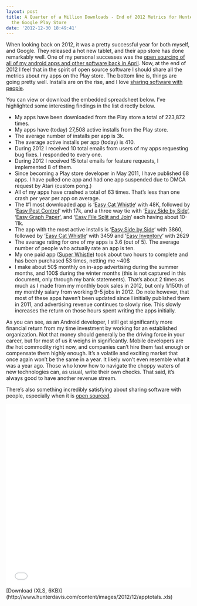 ```yaml
---
layout: post
title: A Quarter of a Million Downloads - End of 2012 Metrics for Hunter Davis on
  the Google Play Store
date: '2012-12-30 18:49:41'
---
```



When looking back on 2012, it was a pretty successful year for both myself, and Google. They released a hot new tablet, and their app store has done remarkably well. One of my personal successes was the [open sourcing of all of my android apps and other software back in April](http://www.xda-developers.com/android/hunter-davis-releases-70-open-source-apps-in-one-shot/). Now, at the end of 2012 I feel that in the spirit of open source software I should share all the metrics about my apps on the Play store. The bottom line is, things are going pretty well. Installs are on the rise, and I love [sharing software with people](https://github.com/huntergdavis).

You can view or download the embedded spreadsheet below. I’ve highlighted some interesting findings in the list directly below.

- My apps have been downloaded from the Play store a total of 223,872 times.
- My apps have (today) 27,508 active installs from the Play store.
- The average number of installs per app is 3k.
- The average active installs per app (today) is 410.
- During 2012 I received 10 total emails from users of my apps requesting bug fixes. I responded to every one.
- During 2012 I received 15 total emails for feature requests, I implemented 8 of them.
- Since becoming a Play store developer in May 2011, I have published 68 apps. I have pulled one app and had one app suspended due to DMCA request by Atari (custom pong.)
- All of my apps have crashed a total of 63 times. That’s less than one crash per year per app on average.
- The #1 most downloaded app is ‘[Easy Cat Whistle](https://play.google.com/store/apps/details?id=com.hunterdavis.easycatwhistle&hl=en)‘ with 48K, followed by ‘[Easy Pest Control](https://play.google.com/store/apps/details?id=com.hunterdavis.easypestcontrol)‘ with 17k, and a three way tie with ‘[Easy Side by Side](https://play.google.com/store/apps/details?id=com.hunterdavis.easysidebyside)‘, ‘[Easy Graph Paper](https://play.google.com/store/apps/details?id=com.hunterdavis.easygraphpaper)‘, and ‘[Easy File Split and Join](https://play.google.com/store/apps/details?id=com.hunterdavis.easyfilesplitandjoin)‘ each having about 10-11k.
- The app with the most active installs is ‘[Easy Side by Side](https://play.google.com/store/apps/details?id=com.hunterdavis.easysidebyside)‘ with 3860, followed by ‘[Easy Cat Whistle](https://play.google.com/store/apps/details?id=com.hunterdavis.easycatwhistle&hl=en)‘ with 3459 and ‘[Easy Inventory](https://play.google.com/store/apps/details?id=com.hunterdavis.easyinventory)‘ with 2629
- The average rating for one of my apps is 3.6 (out of 5). The average number of people who actually rate an app is ten.
- My one paid app ([Super Whistle](https://play.google.com/store/apps/details?id=com.hunterdavis.superwhistle)) took about two hours to complete and has been purchased 53 times, netting me ~40$
- I make about 50$ monthly on in-app advertising during the summer months, and 100$ during the winter months (this is not captured in this document, only through my bank statements). That’s about 2 times as much as I made from my monthly book sales in 2012, but only 1/150th of my monthly salary from working 9-5 jobs in 2012. Do note however, that most of these apps haven’t been updated since I initially published them in 2011, and advertising revenue continues to slowly rise. This slowly increases the return on those hours spent writing the apps initially.

As you can see, as an Android developer, I still get significantly more financial return from my time investment by working for an established organization. Not that money should generally be the driving force in your career, but for most of us it weighs in significantly. Mobile developers are *the* hot commodity right now, and companies can’t hire them fast enough or compensate them highly enough. It’s a volatile and exciting market that once again won’t be the same in a year. It likely won’t even resemble what it was a year ago. Those who know how to navigate the choppy waters of new technologies can, as usual, write their own checks. That said, it’s always good to have another revenue stream.

There’s also something incredibly satisfying about sharing software with people, especially when it is [open sourced](https://github.com/huntergdavis).

<iframe class="gde-frame" scrolling="no" src="//docs.google.com/viewer?url=http%3A%2F%2Fwww.hunterdavis.com%2Fwp-content%2Fuploads%2F2012%2F12%2Fapptotals..xls&hl=en_US&embedded=true" style="width:100%; height:500px; border: none;"></iframe>[Download (XLS, 6KB)](http://www.hunterdavis.com/content/images/2012/12/apptotals..xls)


